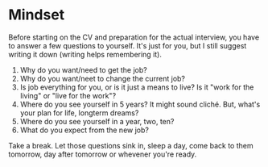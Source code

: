 # Mindset

Before starting on the CV and preparation for the actual interview, you have to answer a few questions to yourself. It's just for you, but I still suggest writing it down (writing helps remembering it).

1. Why do you want/need to get the job?
2. Why do you want/neet to change the current job?
3. Is job everything for you, or is it just a means to live? Is it "work for the living" or "live for the work"?
4. Where do you see yourself in 5 years? It might sound cliché. But, what's your plan for life, longterm dreams?
5. Where do you see yourself in a year, two, ten?
6. What do you expect from the new job?

Take a break. Let those questions sink in, sleep a day, come back to them tomorrow, day after tomorrow or whevener you're ready.